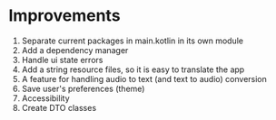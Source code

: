 # Improvements

1. Separate current packages in main.kotlin in its own module
2. Add a dependency manager
3. Handle ui state errors
4. Add a string resource files, so it is easy to translate the app
5. A feature for handling audio to text (and text to audio) conversion
6. Save user's preferences (theme)
7. Accessibility
8. Create DTO classes